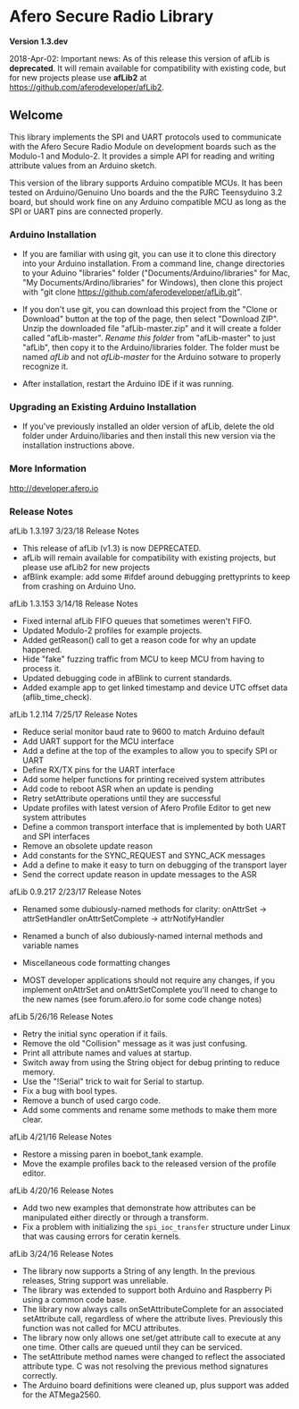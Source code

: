 # Afero Secure Radio Library #

**Version 1.3.dev**

2018-Apr-02: Important news: As of this release this version of afLib is **deprecated**. It will remain available for compatibility with existing code, but for new projects please use **afLib2** at <https://github.com/aferodeveloper/afLib2>.

## Welcome ##

This library implements the SPI and UART protocols used to communicate with the Afero Secure Radio Module on development boards such as the Modulo-1 and Modulo-2. It provides a simple API for reading and writing attribute values from an Arduino sketch.

This version of the library supports Arduino compatible MCUs. It has been tested on Arduino/Genuino Uno boards and the the PJRC Teensyduino 3.2 board, but should work fine on any Arduino compatible MCU as long as the SPI or UART pins are connected properly. 

### Arduino Installation ###

* If you are familiar with using git, you can use it to clone this directory into your Arduino installation.
  From a command line, change directories to your Aduino "libraries" folder ("Documents/Arduino/libraries" for Mac, "My Documents/Ardino/libraries" for Windows), then clone this project with "git clone https://github.com/aferodeveloper/afLib.git".

* If you don't use git, you can download this project from the "Clone or Download" button at the top of the page, then select "Download ZIP". Unzip the downloaded file "afLib-master.zip" and it will create a folder called "afLib-master". *Rename this folder* from "afLib-master" to just "afLib", then copy it to the Arduino/libraries folder. The folder must be named *afLib* and not *afLib-master* for the Arduino sotware to properly recognize it.

* After installation, restart the Arduino IDE if it was running.

### Upgrading an Existing Arduino Installation ###

* If you've previously installed an older version of afLib, delete the old folder under Arduino/libaries and then install this new version via the installation instructions above.

### More Information ###

<http://developer.afero.io>

### Release Notes ###

afLib 1.3.197 3/23/18 Release Notes

* This release of afLib (v1.3) is now DEPRECATED.
* afLib will remain available for compatibility with existing projects, but please use afLib2 for new projects
* afBlink example: add some #ifdef around debugging prettyprints to keep from crashing on Arduino Uno.

afLib 1.3.153 3/14/18 Release Notes

* Fixed internal afLib FIFO queues that sometimes weren't FIFO.
* Updated Modulo-2 profiles for example projects.
* Added getReason() call to get a reason code for why an update happened.
* Hide "fake" fuzzing traffic from MCU to keep MCU from having to process it.
* Updated debugging code in afBlink to current standards.
* Added example app to get linked timestamp and device UTC offset data (aflib_time_check).


afLib 1.2.114 7/25/17 Release Notes

* Reduce serial monitor baud rate to 9600 to match Arduino default
* Add UART support for the MCU interface
* Add a define at the top of the examples to allow you to specify SPI or UART
* Define RX/TX pins for the UART interface
* Add some helper functions for printing received system attributes
* Add code to reboot ASR when an update is pending
* Retry setAttribute operations until they are successful
* Update profiles with latest version of Afero Profile Editor to get new system attributes
* Define a common transport interface that is implemented by both UART and SPI interfaces
* Remove an obsolete update reason
* Add constants for the SYNC_REQUEST and SYNC_ACK messages
* Add a define to make it easy to turn on debugging of the transport layer
* Send the correct update reason in update messages to the ASR

afLib 0.9.217 2/23/17 Release Notes

* Renamed some dubiously-named methods for clarity:
  onAttrSet -> attrSetHandler
  onAttrSetComplete -> attrNotifyHandler

* Renamed a bunch of also dubiously-named internal methods and variable names
* Miscellaneous code formatting changes
* MOST developer applications should not require any changes, if you implement onAttrSet and onAttrSetComplete you'll need to change to the new names (see forum.afero.io for some code change notes)

afLib 5/26/16 Release Notes

* Retry the initial sync operation if it fails.
* Remove the old "Collision" message as it was just confusing.
* Print all attribute names and values at startup.
* Switch away from using the String object for debug printing to reduce memory.
* Use the "!Serial" trick to wait for Serial to startup.
* Fix a bug with bool types.
* Remove a bunch of used cargo code.
* Add some comments and rename some methods to make them more clear.

afLib 4/21/16 Release Notes

* Restore a missing paren in boebot_tank example.
* Move the example profiles back to the released version of the profile editor.

afLib 4/20/16 Release Notes

* Add two new examples that demonstrate how attributes can be manipulated either directly or through a transform.
* Fix a problem with initializing the `spi_ioc_transfer` structure under Linux that was causing errors for ceratin kernels.

afLib 3/24/16 Release Notes

* The library now supports a String of any length. In the previous releases, String support was unreliable. 
* The library was extended to support both Arduino and Raspberry Pi using a common code base.
* The library now always calls onSetAttributeComplete for an associated setAttribute call, regardless of where the attribute lives. Previously this function was not called for MCU attributes.
* The library now only allows one set/get attribute call to execute at any one time. Other calls are queued until they can be serviced.
* The setAttribute method names were changed to reflect the associated attribute type. C was not resolving the previous method signatures correctly.
* The Arduino board definitions were cleaned up, plus support was added for the ATMega2560.
